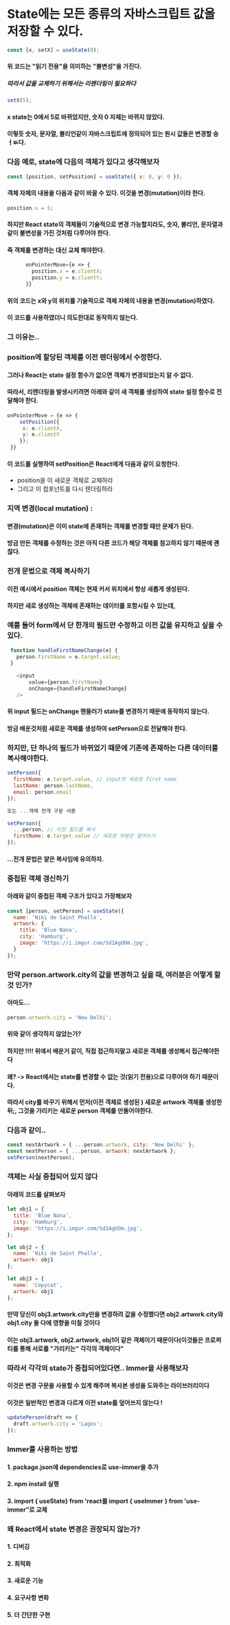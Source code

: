 # State에는 모든 종류의 자바스크립트 값을 저장할 수 있다.

 
```javascript
const [x, setX] = useState(0);
```

#### 위 코드는 "읽기 전용"을 의미하는 "불변성"을 가진다.

##### 따라서 값을 교체하기 위해서는 리렌더링이 필요하다

```javascript
setX(5);
```
 

#### x state는 0에서 5로 바뀌었지만, 숫자 0 자체는 바뀌지 않았다.

#### 이렇듯 숫자, 문자열, 불리언같이 자바스크립트에 정의되어 있는 원시 값들은 변경할 숭 ㅓㅄ다.

 

### 다음 예로, state에 다음의 객체가 있다고 생각해보자

 
```javascript
const [position, setPosition] = useState({ x: 0, y: 0 });
```

#### 객체 자체의 내용을 다음과 같이 바꿀 수 있다. 이것을 변경(mutation)이라 한다.

 
```javascript
position.x = 5;
 ```

#### 하지만 React state의 객체들이 기술적으로 변경 가능할지라도, 숫자, 불리언, 문자열과 같이 불변성을 가진 것처럼 다루어야 한다.

#### 즉 객체를 변경하는 대신 교체 해야한다.

 
```javascript
      onPointerMove={e => {
        position.x = e.clientX;
        position.y = e.clientY;
      }}
```

#### 위의 코드는 x와 y의 위치를 기술적으로 객체 자체의 내용을 변경(mutation)하였다.

#### 이 코드를 사용하였더니 의도한대로 동작하지 않는다.

### 그 이유는..


### position에 할당된 객체를 이전 렌더링에서 수정한다.

#### 그러나 React는 state 설정 함수가 없으면 객체가 변경되었는지 알 수 없다.

#### 따라서, 리렌더링을 발생시키려면 아래와 같이 새 객체를 생성하여 state 설정 함수로 전달해야 한다.

 
```javascript
onPointerMove = {e => {
	setPosition({
     x: e.clientX,
     y: e.clientY
    });
 }}
 ```
#### 이 코드를 실행하여 setPosition은 React에게 다음과 같이 요청한다.

 
- position을 이 새로운 객체로 교체하라
- 그리고 이 컴포넌트를 다시 렌더링하라

### 지역 변경(local mutation) :
#### 변경(mutation)은 이미 state에 존재하는 객체를 변경할 때만 문제가 된다.

#### 방금 만든 객체를 수정하는 것은 아직 다른 코드가 해당 객체를 참고하지 않기 때문에 괜찮다.


### 전개 문법으로 객체 복사하기
#### 이전 예시에서 position 객체는 현재 커서 위치에서 항상 새롭게 생성된다.

#### 하지만 새로 생성하는 객체에 존재하는 데이터를 포함시킬 수 있는데,

### 예를 들어 form에서 단 한개의 필드만 수정하고 이전 값을 유지하고 싶을 수 있다.

 ```javascript
  function handleFirstNameChange(e) {
    person.firstName = e.target.value;
  }
  
    <input
        value={person.firstName}
        onChange={handleFirstNameChange}
    />
 
```
#### 위 input 필드는 onChange 핸들러가 state를 변경하기 때문에 동작하지 않는다.

 

#### 방금 배운것처럼 새로운 객체를 생성하여 setPerson으로 전달해야 한다.

### 하지만, 단 하나의 필드가 바뀌었기 때문에 기존에 존재하는 다른 데이터를 복사해야한다.

 
```javascript
setPerson({
  firstName: e.target.value, // input의 새로운 first name
  lastName: person.lastName,
  email: person.email
}); 

또는 ...객체 전개 구문 사용

setPerson({
  ...person, // 이전 필드를 복사
  firstName: e.target.value // 새로운 부분은 덮어쓰기
});
``` 

#### ...전개 문법은 얕은 복사임에 유의하자.

 

 

### 중첩된 객체 갱신하기
#### 아래와 같이 중첩된 객체 구조가 있다고 가정해보자

 
```javascript
const [person, setPerson] = useState({
  name: 'Niki de Saint Phalle',
  artwork: {
    title: 'Blue Nana',
    city: 'Hamburg',
    image: 'https://i.imgur.com/Sd1AgUOm.jpg',
  }
});
 ```

### 만약 person.artwork.city의 값을 변경하고 싶을 때, 여러분은 어떻게 할 것 인가?

 

#### 아마도...

```javascript
person.artwork.city = 'New Delhi';
 ```

#### 위와 같이 생각하지 않았는가?

 

#### 하지만 !!!! 위에서 배운거  같이, 직접 접근하지말고 새로운 객체를 생성해서 접근해야한다
#### 왜? -> React에서는 state를 변경할 수 없는 것(읽기 전용)으로 다루어야 하기 때문이다.

 

#### 따라서 city를 바꾸기 위해서  먼저(이전 객체로 생성된 ) 새로운 artwork 객체를 생성한 뒤;, 그것을 가리키는 새로운 person 객체를 만들어야한다.

 

### 다음과 같이..

 
```javascript
const nextArtwork = { ...person.artwork, city: 'New Delhi' };
const nextPerson = { ...person, artwork: nextArtwork };
setPerson(nextPerson);
 ```

 

### 객체는 사실 중첩되어 있지 않다
#### 아래의 코드를 살펴보자 

 
```javascript
let obj1 = {
  title: 'Blue Nana',
  city: 'Hamburg',
  image: 'https://i.imgur.com/Sd1AgUOm.jpg',
};

let obj2 = {
  name: 'Niki de Saint Phalle',
  artwork: obj1
};

let obj3 = {
  name: 'Copycat',
  artwork: obj1
};
 ```

#### 만약 당신이 obj3.artwork.city만을 변경하려 값을 수정했다면 obj2.artwork.city와 obj1.city 둘 다에 영향을 미칠 것이다

#### 이는 obj3.artwork, obj2.artwork, obj1이 같은 객체이기 때문이다(이것들은 프로퍼티를 통해 서로를 "가리키는" 각각의 객체이다"

 

### 따라서 각각의 state가 중첩되어있다면.. Immer을 사용해보자 

 

#### 이것은 변경 구문을 사용할 수 있게 해주며 복사본 생성을 도와주는 라이브러리이다

 

#### 이것은 일반적인 변경과 다르게 이전 state를 덮어쓰지 않는다 !

```javascript
updatePerson(draft => {
  draft.artwork.city = 'Lagos';
});
```
 

### Immer를 사용하는 방법
#### 1. package.json에 dependencies로 use-immer을 추가

#### 2. npm install 실행

#### 3. import { useState} from 'react를 import { useImmer } from 'use-immer"로 교체


### 왜 React에서 state 변경은 권장되지 않는가?
 

#### 1. 디버깅

#### 2. 최적화

#### 3. 새로운 기능

#### 4. 요구사항 변화

#### 5. 더 간단한 구현